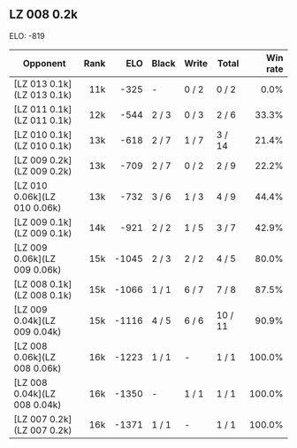 ## LZ 008 0.2k ##

ELO: -819

Opponent | Rank | ELO | Black | Write | Total | Win rate
---------|-----:|----:|-------|-------|-------|-------:
[LZ 013 0.1k](LZ 013 0.1k) | 11k | -325 | - | 0 / 2 | 0 / 2 | 0.0%
[LZ 011 0.1k](LZ 011 0.1k) | 12k | -544 | 2 / 3 | 0 / 3 | 2 / 6 | 33.3%
[LZ 010 0.1k](LZ 010 0.1k) | 13k | -618 | 2 / 7 | 1 / 7 | 3 / 14 | 21.4%
[LZ 009 0.2k](LZ 009 0.2k) | 13k | -709 | 2 / 7 | 0 / 2 | 2 / 9 | 22.2%
[LZ 010 0.06k](LZ 010 0.06k) | 13k | -732 | 3 / 6 | 1 / 3 | 4 / 9 | 44.4%
[LZ 009 0.1k](LZ 009 0.1k) | 14k | -921 | 2 / 2 | 1 / 5 | 3 / 7 | 42.9%
[LZ 009 0.06k](LZ 009 0.06k) | 15k | -1045 | 2 / 3 | 2 / 2 | 4 / 5 | 80.0%
[LZ 008 0.1k](LZ 008 0.1k) | 15k | -1066 | 1 / 1 | 6 / 7 | 7 / 8 | 87.5%
[LZ 009 0.04k](LZ 009 0.04k) | 15k | -1116 | 4 / 5 | 6 / 6 | 10 / 11 | 90.9%
[LZ 008 0.06k](LZ 008 0.06k) | 16k | -1223 | 1 / 1 | - | 1 / 1 | 100.0%
[LZ 008 0.04k](LZ 008 0.04k) | 16k | -1350 | - | 1 / 1 | 1 / 1 | 100.0%
[LZ 007 0.2k](LZ 007 0.2k) | 16k | -1371 | 1 / 1 | - | 1 / 1 | 100.0%
